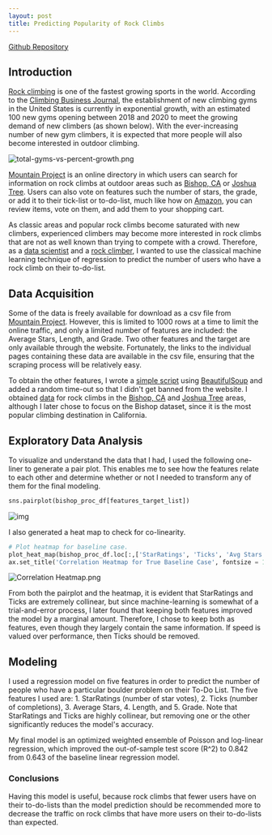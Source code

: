 ```yaml
---
layout: post
title: Predicting Popularity of Rock Climbs
---
```


[Github Repository](https://github.com/harrisonized/predicting-popularity-of-rock-climbs-regression)



## **Introduction**

[Rock climbing](https://en.wikipedia.org/wiki/Rock_climbing) is one of the fastest growing sports in the world. According to the [Climbing Business Journal](https://www.climbingbusinessjournal.com/gyms-and-trends-2018/), the establishment of new climbing gyms in the United States is currently in exponential growth, with an estimated 100 new gyms opening between 2018 and 2020 to meet the growing demand of new climbers (as shown below). With the ever-increasing number of new gym climbers, it is expected that more people will also become interested in outdoor climbing.

![total-gyms-vs-percent-growth.png](https://raw.githubusercontent.com/harrisonized/analyzing-yelp-reviews-for-climbing-gyms-nlp/master/Climbing%20Business%20Journal/Plotly%20Figures/total-gyms-vs-percent-growth.png)

[Mountain Project](https://www.mountainproject.com/) is an online directory in which users can search for information on rock climbs at outdoor areas such as [Bishop, CA](https://www.mountainproject.com/area/106064825/bishop-area) or [Joshua Tree](https://www.mountainproject.com/area/105720495/joshua-tree-national-park). Users can also vote on features such the number of stars, the grade, or add it to their tick-list or to-do-list, much like how on [Amazon](https://www.amazon.com/), you can review items, vote on them, and add them to your shopping cart.

As classic areas and popular rock climbs become saturated with new climbers, experienced climbers may become more interested in rock climbs that are not as well known than trying to compete with a crowd. Therefore, as a [data scientist](https://www.linkedin.com/in/harrisonized) and a [rock climber](https://www.instagram.com/harrisonized/?hl=en), I wanted to use the classical machine learning technique of regression to predict the number of users who have a rock climb on their to-do-list. 



## **Data Acquisition**

Some of the data is freely available for download as a csv file from [Mountain Project](https://www.mountainproject.com/route-finder?selectedIds=106064825&type=boulder&diffMinrock=1800&diffMinboulder=20000&diffMinaid=70000&diffMinice=30000&diffMinmixed=50000&diffMaxrock=5500&diffMaxboulder=21700&diffMaxaid=75260&diffMaxice=38500&diffMaxmixed=60000&is_trad_climb=1&is_sport_climb=1&is_top_rope=1&stars=0&pitches=0&sort1=area&sort2=rating). However, this is limited to 1000 rows at a time to limit the online traffic, and only a limited number of features are included: the Average Stars, Length, and Grade. Two other features and the target are only available through the website. Fortunately, the links to the individual pages containing these data are available in the csv file, ensuring that the scraping process will be relatively easy.

To obtain the other features, I wrote a [simple script](https://github.com/harrisonized/predicting-popularity-of-rock-climbs-regression/blob/master/Scrape%20Website.ipynb) using [BeautifulSoup](https://www.crummy.com/software/BeautifulSoup/bs4/doc/) and added a random time-out so that I didn't get banned from the website. I obtained [data](https://github.com/harrisonized/predicting-popularity-of-rock-climbs-regression/tree/master/Data) for rock climbs in the [Bishop, CA](https://www.mountainproject.com/area/106064825/bishop-area) and [Joshua Tree](https://www.mountainproject.com/area/105720495/joshua-tree-national-park) areas, although I later chose to focus on the Bishop dataset, since it is the most popular climbing destination in California.



## **Exploratory Data Analysis**

To visualize and understand the data that I had, I used the following one-liner to generate a pair plot. This enables me to see how the features relate to each other and determine whether or not I needed to transform any of them for the final modeling.

```python
sns.pairplot(bishop_proc_df[features_target_list])
```

![img](https://raw.githubusercontent.com/harrisonized/predicting-popularity-of-rock-climbs-regression/master/Figures/Bishop/EDA/Baseline%20Pairplot.png)



I also generated a heat map to check for co-linearity.

```python
# Plot heatmap for baseline case.
plot_heat_map(bishop_proc_df.loc[:,['StarRatings', 'Ticks', 'Avg Stars', 'Length', 'Grade', 'OnToDoLists']])
ax.set_title('Correlation Heatmap for True Baseline Case', fontsize = 18)
```

![Correlation Heatmap.png](https://raw.githubusercontent.com/harrisonized/predicting-popularity-of-rock-climbs-regression/master/Figures/Bishop/EDA/Correlation%20Heatmap.png)

From both the pairplot and the heatmap, it is evident that StarRatings and Ticks are extremely collinear, but since machine-learning is somewhat of a trial-and-error process, I later found that keeping both features improved the model by a marginal amount. Therefore, I chose to keep both as features, even though they largely contain the same information. If speed is valued over performance, then Ticks should be removed.



## **Modeling**

I used a regression model on five features in order to predict the number of people who have a particular boulder problem on their To-Do List. The five features I used are: 1. StarRatings (number of star votes), 2. Ticks (number of completions), 3. Average Stars, 4. Length, and 5. Grade. Note that StarRatings and Ticks are highly collinear, but removing one or the other significantly reduces the model's accuracy.

My final model is an optimized weighted ensemble of Poisson and log-linear regression, which improved the out-of-sample test score (R^2) to 0.842 from 0.643 of the baseline linear regression model.

### **Conclusions**

Having this model is useful, because rock climbs that fewer users have on their to-do-lists than the model prediction should be recommended more to decrease the traffic on rock climbs that have more users on their to-do-lists than expected.